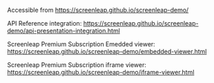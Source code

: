 
Accessible from https://screenleap.github.io/screenleap-demo/

API Reference integration: https://screenleap.github.io/screenleap-demo/api-presentation-integration.html

Screenleap Premium Subscription Emedded viewer: https://screenleap.github.io/screenleap-demo/embedded-viewer.html

Screenleap Premium Subscription iframe viewer: https://screenleap.github.io/screenleap-demo/iframe-viewer.html
